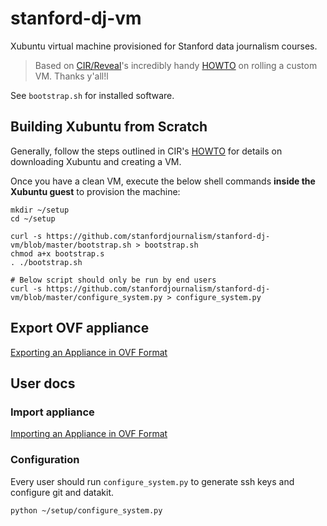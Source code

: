 # stanford-dj-vm

Xubuntu virtual machine provisioned for Stanford data journalism
courses.

> Based on [CIR/Reveal][]'s incredibly handy [HOWTO][] on rolling a
> custom VM. Thanks y'all!l

See `bootstrap.sh` for installed software.

[CIR/Reveal]: https://github.com/cirlabs
[HOWTO]: https://github.com/cirlabs/vm/blob/master/HOWTO.md


## Building Xubuntu from Scratch

Generally, follow the steps outlined in CIR's [HOWTO][]
for details on downloading Xubuntu and creating a VM.

Once you have a clean VM, execute the below shell commands **inside the Xubuntu guest**
to provision the machine:

```
mkdir ~/setup
cd ~/setup

curl -s https://github.com/stanfordjournalism/stanford-dj-vm/blob/master/bootstrap.sh > bootstrap.sh
chmod a+x bootstrap.s
. ./bootstrap.sh

# Below script should only be run by end users
curl -s https://github.com/stanfordjournalism/stanford-dj-vm/blob/master/configure_system.py > configure_system.py
```
## Export OVF appliance

[Exporting an Appliance in OVF
Format](https://www.virtualbox.org/manual/ch01.html#ovf-export-appliance)

## User docs

### Import appliance

[Importing an Appliance in OVF Format](https://www.virtualbox.org/manual/ch01.html#ovf-import-appliance)

### Configuration

Every user should run `configure_system.py` to generate ssh keys and
configure git and datakit.

```
python ~/setup/configure_system.py
```
